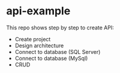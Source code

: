 # api-example
This repo shows step by step to create API:

- Create project
- Design architecture
- Connect to database (SQL Server)
- Connect to database (MySql)
- CRUD
